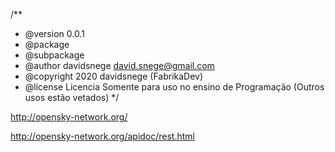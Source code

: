 /**
 * @version     0.0.1
 * @package     
 * @subpackage  
 * @author      davidsnege <david.snege@gmail.com>
 * @copyright   2020 davidsnege (FabrikaDev)
 * @license     Licencia Somente para uso no ensino de Programação (Outros usos estão vetados)
 */
 
http://opensky-network.org/

http://opensky-network.org/apidoc/rest.html
